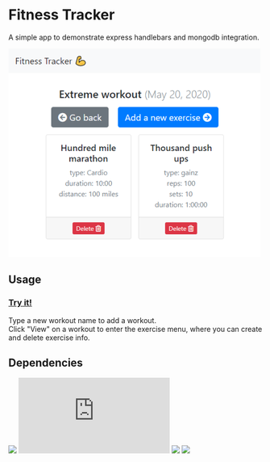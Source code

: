 # Fitness Tracker

A simple app to demonstrate express handlebars and mongodb integration.

![Screenshot](Screenshot.png)

## Usage

### [Try it!](http://enigmatic-taiga-74346.herokuapp.com/)
Type a new workout name to add a workout.  
Click "View" on a workout to enter the exercise menu, where you can create and delete exercise info.

## Dependencies

<!-- badges -->
![](https://img.shields.io/badge/dynamic/json?color=blue&label=express&query=%24.dependencies.express&url=https%3A%2F%2Fraw.githubusercontent.com%2Fmgrinx%2Ffitness-tracker%2Fmaster%2Fpackage.json)
![](https://img.shields.io/badge/dynamic/json?color=blue&label=express-handlebars&query=%24.dependencies["express-handlebars"]&url=https%3A%2F%2Fraw.githubusercontent.com%2Fmgrinx%2Ffitness-tracker%2Fmaster%2Fpackage.json)
![](https://img.shields.io/badge/dynamic/json?color=blue&label=moment&query=%24.dependencies.moment&url=https%3A%2F%2Fraw.githubusercontent.com%2Fmgrinx%2Ffitness-tracker%2Fmaster%2Fpackage.json)
![](https://img.shields.io/badge/dynamic/json?color=blue&label=mongoose&query=%24.dependencies.mongoose&url=https%3A%2F%2Fraw.githubusercontent.com%2Fmgrinx%2Ffitness-tracker%2Fmaster%2Fpackage.json)